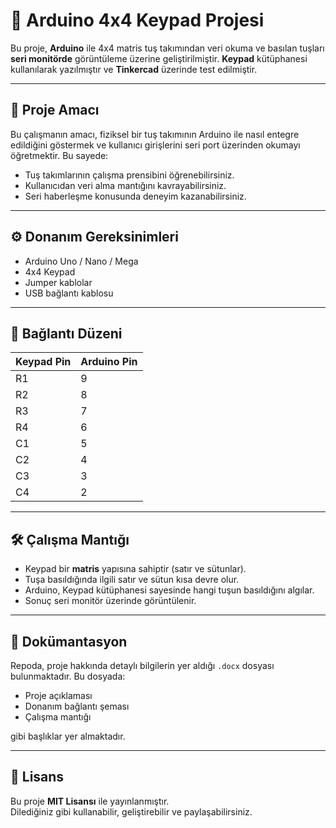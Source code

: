 # 🔢 Arduino 4x4 Keypad Projesi

Bu proje, **Arduino** ile 4x4 matris tuş takımından veri okuma ve basılan tuşları **seri monitörde** görüntüleme üzerine geliştirilmiştir. **Keypad** kütüphanesi kullanılarak yazılmıştır ve **Tinkercad** üzerinde test edilmiştir.

---

## 📌 Proje Amacı
Bu çalışmanın amacı, fiziksel bir tuş takımının Arduino ile nasıl entegre edildiğini göstermek ve kullanıcı girişlerini seri port üzerinden okumayı öğretmektir. Bu sayede:

- Tuş takımlarının çalışma prensibini öğrenebilirsiniz.
- Kullanıcıdan veri alma mantığını kavrayabilirsiniz.
- Seri haberleşme konusunda deneyim kazanabilirsiniz.

---

## ⚙️ Donanım Gereksinimleri
- Arduino Uno / Nano / Mega
- 4x4 Keypad
- Jumper kablolar
- USB bağlantı kablosu

---

## 🔌 Bağlantı Düzeni
| Keypad Pin | Arduino Pin |
|------------|-------------|
| R1         | 9           |
| R2         | 8           |
| R3         | 7           |
| R4         | 6           |
| C1         | 5           |
| C2         | 4           |
| C3         | 3           |
| C4         | 2           |

---

## 🛠 Çalışma Mantığı
- Keypad bir **matris** yapısına sahiptir (satır ve sütunlar).
- Tuşa basıldığında ilgili satır ve sütun kısa devre olur.
- Arduino, Keypad kütüphanesi sayesinde hangi tuşun basıldığını algılar.
- Sonuç seri monitör üzerinde görüntülenir.

---

## 📄 Dokümantasyon
Repoda, proje hakkında detaylı bilgilerin yer aldığı `.docx` dosyası bulunmaktadır. Bu dosyada:

- Proje açıklaması  
- Donanım bağlantı şeması  
- Çalışma mantığı  

gibi başlıklar yer almaktadır.

---

## 📜 Lisans
Bu proje **MIT Lisansı** ile yayınlanmıştır.  
Dilediğiniz gibi kullanabilir, geliştirebilir ve paylaşabilirsiniz.
